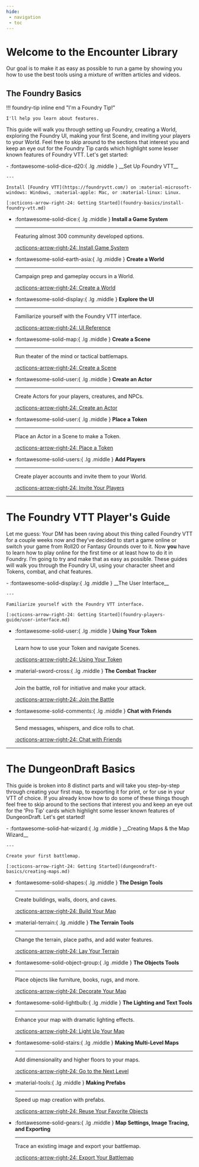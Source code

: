 ```yaml
---
hide:
 - navigation
 - toc
---
```


# Welcome to the Encounter Library
Our goal is to make it as easy as possible to run a game by showing you how to use the best tools using a mixture of written articles and videos.

## The Foundry Basics
!!! foundry-tip inline end "I'm a Foundry Tip!"

    I'll help you learn about features.

This guide will walk you through setting up Foundry, creating a World, exploring the Foundry UI, making your first Scene, and inviting your players to your World. Feel free to skip around to the sections that interest you and keep an eye out for the Foundry Tip cards which highlight some lesser known features of Foundry VTT. Let's get started:

<div class="clear"></div>

<div class="grid cards" markdown>
-   :fontawesome-solid-dice-d20:{ .lg .middle } __Set Up Foundry VTT__
    
    ---

    Install [Foundry VTT](https://foundryvtt.com/) on :material-microsoft-windows: Windows, :material-apple: Mac, or :material-linux: Linux.

    [:octicons-arrow-right-24: Getting Started](foundry-basics/install-foundry-vtt.md)

-   :fontawesome-solid-dice:{ .lg .middle } __Install a Game System__
    
    ---

    Featuring almost 300 community developed options.

    [:octicons-arrow-right-24: Install Game System](foundry-basics/install-game-system.md)

-   :fontawesome-solid-earth-asia:{ .lg .middle } __Create a World__
    
    ---
    
    Campaign prep and gameplay occurs in a World.

    [:octicons-arrow-right-24: Create a World](foundry-basics/create-world.md)

-   :fontawesome-solid-display:{ .lg .middle } __Explore the UI__
    
    ---

    Familiarize yourself with the Foundry VTT interface.

    [:octicons-arrow-right-24: UI Reference](foundry-basics/foundry-interface.md)

-   :fontawesome-solid-map:{ .lg .middle } __Create a Scene__
    
    ---

    Run theater of the mind or tactical battlemaps.

    [:octicons-arrow-right-24: Create a Scene](foundry-basics/create-scene.md)

-   :fontawesome-solid-user:{ .lg .middle } __Create an Actor__
    
    ---

    Create Actors for your players, creatures, and NPCs.

    [:octicons-arrow-right-24: Create an Actor](foundry-basics/create-actor.md)

-   :fontawesome-solid-user:{ .lg .middle } __Place a Token__
    
    ---

    Place an Actor in a Scene to make a Token.

    [:octicons-arrow-right-24: Place a Token](foundry-basics/tokens.md)

-   :fontawesome-solid-users:{ .lg .middle } __Add Players__
    
    ---

    Create player accounts and invite them to your World.

    [:octicons-arrow-right-24: Invite Your Players](foundry-basics/adding-players.md)
</div>

---

# The Foundry VTT Player's Guide
Let me guess: Your DM has been raving about this thing called Foundry VTT for a couple weeks now and they’ve decided to start a game online or switch your game from Roll20 or Fantasy Grounds over to it. Now **you** have to learn how to play online for the first time or at least how to do it in Foundry. I’m going to try and make that as easy as possible. These guides will walk you through the Foundry UI, using your character sheet and Tokens, combat, and chat features.

<div class="grid cards" markdown>
-   :fontawesome-solid-display:{ .lg .middle } __The User Interface__
    
    ---

    Familiarize yourself with the Foundry VTT interface.

    [:octicons-arrow-right-24: Getting Started](foundry-players-guide/user-interface.md)

-   :fontawesome-solid-user:{ .lg .middle } __Using Your Token__
    
    ---

    Learn how to use your Token and navigate Scenes.

    [:octicons-arrow-right-24: Using Your Token](foundry-players-guide/token-features.md)

-   :material-sword-cross:{ .lg .middle } __The Combat Tracker__
    
    ---
    
    Join the battle, roll for initiative and make your attack.

    [:octicons-arrow-right-24: Join the Battle](foundry-players-guide/combat-tracker.md)

-   :fontawesome-solid-comments:{ .lg .middle } __Chat with Friends__
    
    ---

    Send messages, whispers, and dice rolls to chat.

    [:octicons-arrow-right-24: Chat with Friends](foundry-players-guide/chat-features.md)
</div>

---

# The DungeonDraft Basics

This guide is broken into 8 distinct parts and will take you step-by-step through creating your first map, to exporting it for print, or for use in your VTT of choice. If you already know how to do some of these things though feel free to skip around to the sections that interest you and keep an eye out for the 'Pro Tip' cards which highlight some lesser known features of DungeonDraft. Let's get started!

<div class="grid cards" markdown>
-   :fontawesome-solid-hat-wizard:{ .lg .middle } __Creating Maps & the Map Wizard__
    
    ---

    Create your first battlemap.

    [:octicons-arrow-right-24: Getting Started](dungeondraft-basics/creating-maps.md)

-   :fontawesome-solid-shapes:{ .lg .middle } __The Design Tools__
    
    ---

    Create buildings, walls, doors, and caves.

    [:octicons-arrow-right-24: Build Your Map](dungeondraft-basics/design-tools.md)

-   :material-terrain:{ .lg .middle } __The Terrain Tools__
    
    ---
    
    Change the terrain, place paths, and add water features.

    [:octicons-arrow-right-24: Lay Your Terrain](dungeondraft-basics/terrain-tools.md)

-   :fontawesome-solid-object-group:{ .lg .middle } __The Objects Tools__
    
    ---

    Place objects like furniture, books, rugs, and more.

    [:octicons-arrow-right-24: Decorate Your Map](dungeondraft-basics/object-tools.md)

-   :fontawesome-solid-lightbulb:{ .lg .middle } __The Lighting and Text Tools__
    
    ---

    Enhance your map with dramatic lighting effects.

    [:octicons-arrow-right-24: Light Up Your Map](dungeondraft-basics/lighting-text-tools.md)

-   :fontawesome-solid-stairs:{ .lg .middle } __Making Multi-Level Maps__
    
    ---

    Add dimensionality and higher floors to your maps.

    [:octicons-arrow-right-24: Go to the Next Level](dungeondraft-basics/multi-level-maps.md)

-   :material-tools:{ .lg .middle } __Making Prefabs__
    
    ---

    Speed up map creation with prefabs.

    [:octicons-arrow-right-24: Reuse Your Favorite Objects](dungeondraft-basics/making-prefabs-select-tool.md)

-   :fontawesome-solid-gears:{ .lg .middle } __Map Settings, Image Tracing, and Exporting__
    
    ---

    Trace an existing image and export your battlemap.

    [:octicons-arrow-right-24: Export Your Battlemap](dungeondraft-basics/settings-tracing-exporting.md)
</div>